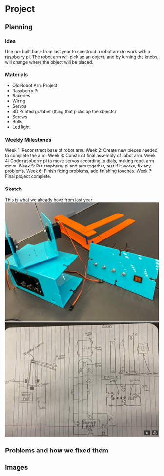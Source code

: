 # Project
## Planning
### Idea
Use pre built base from last year to construct a robot arm to work with a raspberry pi. The robot arm will pick up an object; and by turning the knobs, will change where the object will be placed. 
### Materials
- Old Robot Arm Project 
- Raspberry Pi
- Batteries
- Wiring
- Servos
- 3D Printed grabber (thing that picks up the objects)
- Screws
- Bolts
- Led light
### Weekly Milestones
Week 1: Reconstruct base of robot arm.
Week 2: Create new pieces needed to complete the arm.
Week 3: Construct final assembly of robot arm. 
Week 4: Code raspberry pi to move servos according to dials, making robot arm move. 
Week 5: Put raspberry pi and arm together, test if it works, fix any problems. 
Week 6: Finish fixing problems, add finishing touches. 
Week 7: Final project complete.  
### Sketch
This is what we already have from last year:
![robotarm](images/robotarm.png)
![sketch](images/sketch.png)
## Problems and how we fixed them

## Images
